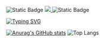 ![Static Badge](https://img.shields.io/badge/Program%20Languages-C%2B%2B_%26_Python-blue) <a href="https://github.com/Rays0205/Online-Course-Program" target="_blank">
      <img src="https://img.shields.io/badge/My%20code-Online%20Course%20Program-orange" />
</a>
 ![Static Badge](https://img.shields.io/badge/I'm%20Learning-Deep%20Learning-jade)

[![Typing SVG](https://readme-typing-svg.herokuapp.com?font=Roboto&duration=2000&pause=300&color=61DAFB&multiline=true&random=false&width=435&height=100&lines=Hey%2C+guys;Welcome+to+my+world;I'm+Ray;A+fresh+coder)](https://git.io/typing-svg)


[![Anurag's GitHub stats](https://github-readme-stats.vercel.app/api?username=Rays0205&theme=react)](https://github.com/Rays0205/github-readme-stats) ![Top Langs](https://github-readme-stats.vercel.app/api/top-langs/?username=Rays0205&theme=react)
<!--
**Rays0205/Rays0205** is a ✨ _special_ ✨ repository because its `README.md` (this file) appears on your GitHub profile.

Here are some ideas to get you started:

- 🔭 I’m currently working on ...
- 🌱 I’m currently learning ...
- 👯 I’m looking to collaborate on ...
- 🤔 I’m looking for help with ...
- 💬 Ask me about ...
- 📫 How to reach me: ...
- 😄 Pronouns: ...
- ⚡ Fun fact: ...
-->
